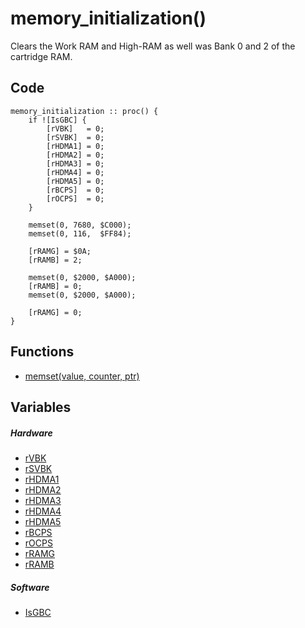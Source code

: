# memory_initialization()
Clears the Work RAM and High-RAM as well was Bank 0 and 2 of the cartridge RAM.

## Code
```
memory_initialization :: proc() {
	if ![IsGBC] {
		[rVBK]   = 0;
        [rSVBK]  = 0;
        [rHDMA1] = 0;
        [rHDMA2] = 0;
        [rHDMA3] = 0;
        [rHDMA4] = 0;
        [rHDMA5] = 0;
        [rBCPS]  = 0;
        [rOCPS]  = 0;
	}
	
	memset(0, 7680, $C000);
	memset(0, 116,  $FF84);
	
	[rRAMG] = $0A;
    [rRAMB] = 2;

    memset(0, $2000, $A000);
    [rRAMB] = 0;
    memset(0, $2000, $A000);
	
    [rRAMG] = 0;
}
```

## Functions
- [memset(value, counter, ptr)](bank0/memset.md)
## Variables
##### Hardware
- [rVBK](variables.md#FF4F)
- [rSVBK](variables.md#FF70)
- [rHDMA1](variables.md#FF51-FF55)
- [rHDMA2](variables.md#FF51-FF55)
- [rHDMA3](variables.md#FF51-FF55)
- [rHDMA4](variables.md#FF51-FF55)
- [rHDMA5](variables.md#FF51-FF55)
- [rBCPS](variables.md#FF68-FF69)
- [rOCPS](variables.md#FF68-FF69)
- [rRAMG](variables.md#MBC5)
- [rRAMB](variables.md#MBC5)
##### Software
- [IsGBC](variables.md#C525)